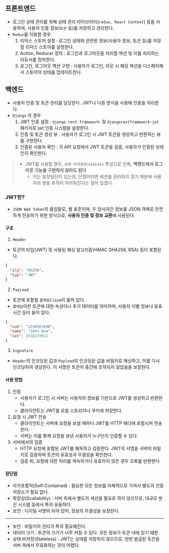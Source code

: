 ## 프론트엔드
- 로그인 상태 관리를 위해 상태 관리 라이브러리(`redux, React Context`) 등을 사용하며, 사용자 인증 정보(`토큰` 등)를 저장하고 관리한다.
- `Redux`를 이용할 경우
	1. 리덕스 스토어 설정 : 로그인 상태와 관련된 정보(사용자 정보, 토큰 등)를 저장할 리덕스 스토어를 설정한다.
	2. Action, Reducer 정의 : 로그인과 로그아웃을 처리할 액션 및 이를 처리하는 리듀서를 정의한다.
	3. 로그인, 로그아웃 액션 구현 : 사용자가 로그인, 아웃 시 해당 액션을 디스패치해서 스토어의 상태를 업데이트한다.

## 백엔드 
- 사용자 인증 및 토큰 관리를 담당한다. JWT나 다른 방식을 사용해 인증을 처리한다.
- `Django` 의 경우
	1. JWT 인증 설정 : `django rest framework `및 `djangorestframework-jwt` 패키지로 jwt 인증 시스템을 설정한다.
	2. 인증 및 토큰 생성 뷰 : 사용자가 로그인 시 JWT 토큰을 생성하고 반환하는 뷰를 구현한다.
	3. 인증된 사용자 확인 : 각 API 요청에서 JWT 토큰을 검증, 사용자가 인증된 상태인지 확인한다.
> - JWT를 사용할 경우, `상태 비저장StateLess` 특성으로 인해, **백엔드에서 로그아웃 기능을 구현하지 않아도 된다**
> 	- 이는 일장일단이 있는데, 단점이라면 세션을 관리하지 않기 때문에 사용자의 행동 추적이 어려워진다는 점이 있겠다.

### JWT란?
- `JSON Web Token`의 줄임말로, 웹 표준이며, 두 당사자간 정보를 JSON 객체로 안전하게 전송하기 위한 방식으로, **사용자 인증 및 정보 교환**에 사용된다.

#### 구조
1. `Header`
- 토큰의 타입(JWT) 및 사용된 해싱 알고리즘(HMAC SHA256, RSA) 등이 포함된다.
```json
{
  "alg": "HS256",
  "typ": "JWT"
}
```

2. `PayLoad`
- 토큰에 포함될 `클레임Claim`이 들어 있다. 
- `클레임`이란 토큰에 대한 속성이나 추가 데이터를 의미하며, 사용자 식별 정보나 유효 시간 등이 들어 있다.
```json
{
  "sub": "1234567890",
  "name": "John Doe",
  "iat": 1516239022
}
```
3. `Signature`
- `Header`의 인코딩된 값과 `Payload`의 인코딩된 값을 비밀키로 해싱하고, 이를 다시 인코딩하여 생성한다. 이 서명은 토큰이 중간에 조작되지 않았음을 보장한다.

#### 사용 방법
1. 인증
	- 사용자가 로그인 시 서버는 사용자의 정보를 기반으로 JWT를 생성하고 반환한다.
	- 클라이언트는 JWT를 로컬 스토리지나 쿠키에 저장한다.
2. 요청 시 JWT 전송
	- 클라이언트는 서버에 요청을 보낼 때마다 JWT를 HTTP 헤더에 포함시켜 전송한다. 
	- 서버는 이를 통해 요청을 보낸 사용자가 누구인지 인증할 수 있다.
3. 서버에서의 검증
	- HTTP 요청에 포함된 JWT를 해독하고 검증한다. JWT의 서명을 서버의 비밀키로 검증하여 토큰의 유효성과 무결성을 확인한다.
	- 검증 뒤, 요청에 대한 처리를 계속하거나 유효하지 않은 경우 오류를 반환한다.

#### 장단점
+ 자가포함적(Self-Contained) : 필요한 모든 정보를 자체적으로 가져서 별도의 인증 저장소가 필요 없다.
+ 확장성(Scaliability) : 서버 측에서 별도의 세션을 필요로 하지 않으므로, 대규모 분산 시스템 등에서 특히 유용하다.
+ 보안 : 디지털 서명이 되어 있어, 정보의 무결성을 보장한다.
---
- 보안 : 비밀키의 관리가 특히 중요해진다.
- 데이터 크기 : 토큰의 크기가 너무 커질 수 있다. 모든 정보가 토큰 내에 있기 떄문.
- 상태 비저장(Stateless) : JWT는 상태를 저장하지 않으므로, 한번 발급된 토큰을 서버 측에서 무효화하는 것이 어렵다.